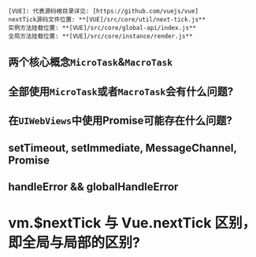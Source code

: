 ```
[VUE]: 代表源码根目录详见: [https://github.com/vuejs/vue]
nextTick源码文件位置: **[VUE]/src/core/util/next-tick.js**
实例方法挂载位置: **[VUE]/src/core/global-api/index.js**
全局方法挂载位置: **[VUE]/src/core/instance/render.js**
```

## 两个核心概念`MicroTask`&`MacroTask`

## 全部使用`MicroTask`或者`MacroTask`会有什么问题?

## 在`UIWebViews`中使用Promise可能存在什么问题?

## setTimeout, setImmediate, MessageChannel, Promise

## handleError && globalHandleError

# vm.$nextTick 与 Vue.nextTick 区别，即全局与局部的区别?
